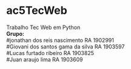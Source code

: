 # ac5TecWeb
Trabalho Tec Web em Python
<br>
<b>Grupo:</b>
<br>
#jonathan dos reis nascimento      RA 1902991
<br>
#Giovani dos santos gama da silva  RA 1903597
<br>
#Lucas furtado ribeiro             RA 1903825
<br>
#Juan araujo lima                  RA 1903609
